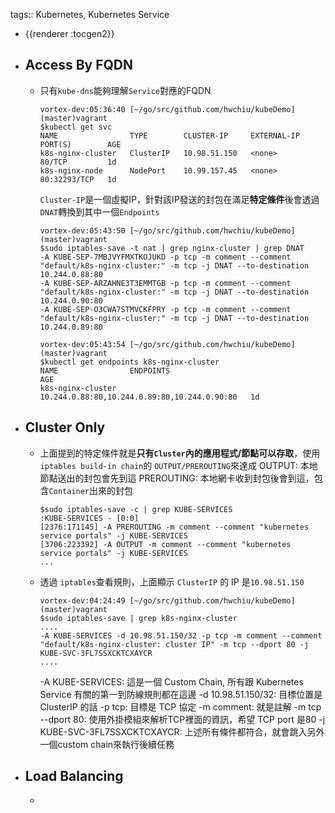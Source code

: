 tags:: Kubernetes, Kubernetes Service

- {{renderer :tocgen2}}
- ## Access By FQDN
	- 只有`kube-dns`能夠理解`Service`對應的FQDN
	  ```
	  vortex-dev:05:36:40 [~/go/src/github.com/hwchiu/kubeDemo](master)vagrant
	  $kubectl get svc
	  NAME                TYPE        CLUSTER-IP     EXTERNAL-IP   PORT(S)        AGE
	  k8s-nginx-cluster   ClusterIP   10.98.51.150   <none>        80/TCP         1d
	  k8s-nginx-node      NodePort    10.99.157.45   <none>        80:32293/TCP   1d
	  ```
	  
	  `Cluster-IP`是一個虛擬IP，針對該IP發送的封包在滿足**特定條件**後會透過`DNAT`轉換到其中一個`Endpoints`
	  ```
	  vortex-dev:05:43:50 [~/go/src/github.com/hwchiu/kubeDemo](master)vagrant
	  $sudo iptables-save -t nat | grep nginx-cluster | grep DNAT
	  -A KUBE-SEP-7MBJVYFMXTKOJUKD -p tcp -m comment --comment "default/k8s-nginx-cluster:" -m tcp -j DNAT --to-destination 10.244.0.88:80
	  -A KUBE-SEP-ARZAHNE3T3EMMTGB -p tcp -m comment --comment "default/k8s-nginx-cluster:" -m tcp -j DNAT --to-destination 10.244.0.90:80
	  -A KUBE-SEP-O3CWA7STMVCKFPRY -p tcp -m comment --comment "default/k8s-nginx-cluster:" -m tcp -j DNAT --to-destination 10.244.0.89:80
	  
	  vortex-dev:05:43:54 [~/go/src/github.com/hwchiu/kubeDemo](master)vagrant
	  $kubectl get endpoints k8s-nginx-cluster
	  NAME                ENDPOINTS                                      AGE
	  k8s-nginx-cluster   10.244.0.88:80,10.244.0.89:80,10.244.0.90:80   1d
	  ```
- ## Cluster Only
	- 上面提到的特定條件就是**只有``Cluster``內的應用程式/節點可以存取**，使用`iptables build-in chain`的 `OUTPUT/PREROUTING`來達成
	  OUTPUT: 本地節點送出的封包會先到這
	  PREROUTING: 本地網卡收到封包後會到這，包含`Container`出來的封包
	  ```
	  $sudo iptables-save -c | grep KUBE-SERVICES
	  :KUBE-SERVICES - [0:0]
	  [2376:171145] -A PREROUTING -m comment --comment "kubernetes service portals" -j KUBE-SERVICES
	  [3706:223392] -A OUTPUT -m comment --comment "kubernetes service portals" -j KUBE-SERVICES
	  ...
	  ```
	- 透過 `iptables`查看規則，上面顯示 `ClusterIP` 的 IP 是`10.98.51.150`
	  ```
	  vortex-dev:04:24:49 [~/go/src/github.com/hwchiu/kubeDemo](master)vagrant
	  $sudo iptables-save | grep k8s-nginx-cluster
	  ....
	  -A KUBE-SERVICES -d 10.98.51.150/32 -p tcp -m comment --comment "default/k8s-nginx-cluster: cluster IP" -m tcp --dport 80 -j KUBE-SVC-3FL7SSXCKTCXAYCR
	  ....
	  ```
	  -A KUBE-SERVICES: 這是一個 Custom Chain, 所有跟 Kubernetes Service 有關的第一到防線規則都在這邊
	  -d 10.98.51.150/32: 目標位置是 ClusterIP 的話
	  -p tcp: 目標是 TCP 協定
	  -m comment: 就是註解
	  -m tcp --dport 80: 使用外掛模組來解析TCP裡面的資訊，希望 TCP port 是80
	  -j KUBE-SVC-3FL7SSXCKTCXAYCR: 上述所有條件都符合，就會跳入另外一個custom chain來執行後續任務
- ## Load Balancing
	-